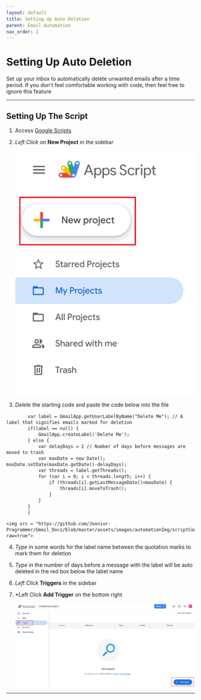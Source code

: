 ```yaml
---
layout: default
title: Setting Up Auto Deletion
parent: Email Automation
nav_order: 2
---
```


# Setting Up Auto Deletion

Set up your inbox to automatically delete unwanted emails after a time period. If you don't feel comfortable working with code, then feel free to ignore this feature

---

## Setting Up The Script

1. Access <a href="https://script.google.com" target="_blank">Google Scripts</a>

2. *Left Click* on **New Project** in the sidebar

    <img src = "https://github.com/Joonior-Programmer/Gmail_Docs/blob/master/assets/images/automationImg/createScript.png?raw=true">

3. *Delete* the starting code and paste the code below into the file

``` function auto_delete_mails() { 
        var label = GmailApp.getUserLabelByName("Delete Me"); // A label that signifies emails marked for deletion 
        if(label == null) { 
            GmailApp.createLabel('Delete Me'); 
        } else { 
            var delayDays = 2 // Number of days before messages are moved to trash 
            var maxDate = new Date(); maxDate.setDate(maxDate.getDate()-delayDays);
            var threads = label.getThreads(); 
            for (var i = 0; i < threads.length; i++) { 
                if (threads[i].getLastMessageDate()<maxDate) { 
                    threads[i].moveToTrash(); 
                }
            } 
        } 
        }
```

    <img src = "https://github.com/Joonior-Programmer/Gmail_Docs/blob/master/assets/images/automationImg/scriptCode.png?raw=true">

4. *Type* in some words for the label name between the quotation marks to mark them for deletion

5. *Type* in the number of days before a message with the label will be auto deleted in the red box below the label name

6. *Left Click* **Triggers** in the sidebar

7. *Left Click **Add Trigger** on the bottom right

    <img src = "https://github.com/Joonior-Programmer/Gmail_Docs/blob/master/assets/images/automationImg/triggerScript.png?raw=true">

---